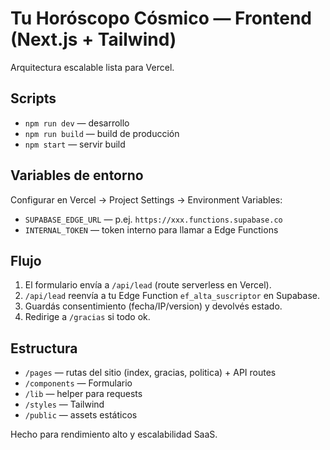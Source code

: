 # Tu Horóscopo Cósmico — Frontend (Next.js + Tailwind)

Arquitectura escalable lista para Vercel.

## Scripts
- `npm run dev` — desarrollo
- `npm run build` — build de producción
- `npm start` — servir build

## Variables de entorno
Configurar en Vercel → Project Settings → Environment Variables:
- `SUPABASE_EDGE_URL` — p.ej. `https://xxx.functions.supabase.co`
- `INTERNAL_TOKEN` — token interno para llamar a Edge Functions

## Flujo
1. El formulario envía a `/api/lead` (route serverless en Vercel).
2. `/api/lead` reenvía a tu Edge Function `ef_alta_suscriptor` en Supabase.
3. Guardás consentimiento (fecha/IP/version) y devolvés estado.
4. Redirige a `/gracias` si todo ok.

## Estructura
- `/pages` — rutas del sitio (index, gracias, politica) + API routes
- `/components` — Formulario
- `/lib` — helper para requests
- `/styles` — Tailwind
- `/public` — assets estáticos

Hecho para rendimiento alto y escalabilidad SaaS.
